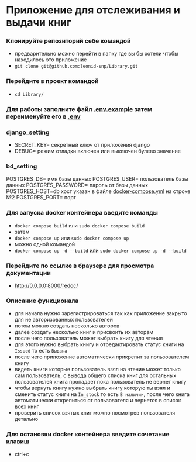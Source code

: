 # Приложение для отслеживания и выдачи книг

### Клонируйте репозиторий себе командой
- предварительно можно перейти в папку где вы бы хотели чтобы находилось это приложение
- `git clone git@github.com:leonid-snp/Library.git`

### Перейдите в проект командой
- `cd Library/`

### Для работы заполните файл [.env.example](.env.example) затем переименуйте его в [.env](.env)

### django_setting
- SECRET_KEY= секретный ключ от приложения django
- DEBUG= режим отладки включен или выключен булево значение

### bd_setting
POSTGRES_DB= имя базы данных
POSTGRES_USER= пользователь базы данных
POSTGRES_PASSWORD= пароль от базы данных
POSTGRES_HOST=db хост указан в файле [docker-compose.yml](docker-compose.yml) на строке №2
POSTGRES_PORT= порт

### Для запуска docker контейнера введите команды
- `docker compose build` или `sudo docker compose build`
- затем 
- `docker compose up` или `sudo docker compose up`
- можно одной командой
- `docker compose up -d --build` или `sudo docker compose up -d --build`

### Перейдите по ссылке в браузере для просмотра документации
- http://0.0.0.0:8000/redoc/

### Описание функционала
- для начала нужно зарегистрироваться так как приложение закрыто для не авторизованных пользователей
- потом можно создать несколько авторов
- далее создать несколько книг и присвоить их авторам
- после чего пользователь может выбрать книгу для чтения
- для этого нужно выбрать книгу и отредактировать статус книги на `Issued` то есть `Выдана`
- после чего приложение автоматически прикрепит за пользователем книгу
- видеть книги которые пользователь взял на чтение может только сам пользователь, с вывода общего списка книг для остальных пользователей книга пропадает пока пользователь не вернет книгу
- чтобы вернуть книгу нужно выбрать книгу которую ты взял и сменить статус книги на `In_stock` то есть `В наличии`, после чего книга автоматически открепиться от пользователя и вернется в список всех книг
- проверить список взятых книг можно посмотрев пользователя детально

### Для остановки docker контейнера введите сочетание клавиш
- ctrl+c

